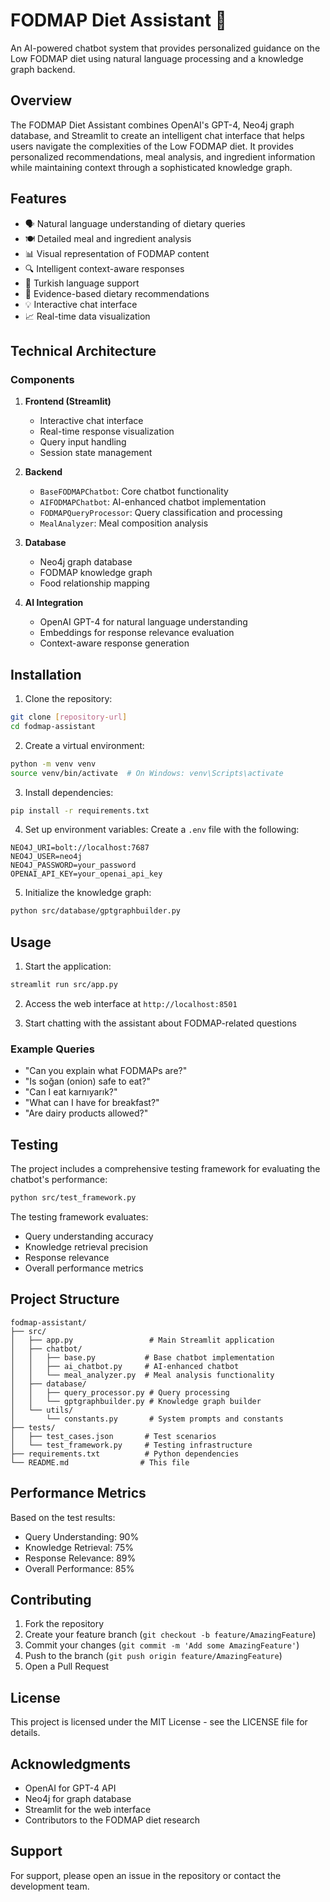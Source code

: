 # FODMAP Diet Assistant 🤖

An AI-powered chatbot system that provides personalized guidance on the Low FODMAP diet using natural language processing and a knowledge graph backend.

## Overview

The FODMAP Diet Assistant combines OpenAI's GPT-4, Neo4j graph database, and Streamlit to create an intelligent chat interface that helps users navigate the complexities of the Low FODMAP diet. It provides personalized recommendations, meal analysis, and ingredient information while maintaining context through a sophisticated knowledge graph.

## Features

- 🗣️ Natural language understanding of dietary queries
- 🍽️ Detailed meal and ingredient analysis
- 📊 Visual representation of FODMAP content
- 🔍 Intelligent context-aware responses
- 📝 Turkish language support
- 🎯 Evidence-based dietary recommendations
- 💡 Interactive chat interface
- 📈 Real-time data visualization

## Technical Architecture

### Components

1. **Frontend (Streamlit)**
   - Interactive chat interface
   - Real-time response visualization
   - Query input handling
   - Session state management

2. **Backend**
   - `BaseFODMAPChatbot`: Core chatbot functionality
   - `AIFODMAPChatbot`: AI-enhanced chatbot implementation
   - `FODMAPQueryProcessor`: Query classification and processing
   - `MealAnalyzer`: Meal composition analysis

3. **Database**
   - Neo4j graph database
   - FODMAP knowledge graph
   - Food relationship mapping

4. **AI Integration**
   - OpenAI GPT-4 for natural language understanding
   - Embeddings for response relevance evaluation
   - Context-aware response generation

## Installation

1. Clone the repository:
```bash
git clone [repository-url]
cd fodmap-assistant
```

2. Create a virtual environment:
```bash
python -m venv venv
source venv/bin/activate  # On Windows: venv\Scripts\activate
```

3. Install dependencies:
```bash
pip install -r requirements.txt
```

4. Set up environment variables:
Create a `.env` file with the following:
```env
NEO4J_URI=bolt://localhost:7687
NEO4J_USER=neo4j
NEO4J_PASSWORD=your_password
OPENAI_API_KEY=your_openai_api_key
```

5. Initialize the knowledge graph:
```bash
python src/database/gptgraphbuilder.py
```

## Usage

1. Start the application:
```bash
streamlit run src/app.py
```

2. Access the web interface at `http://localhost:8501`

3. Start chatting with the assistant about FODMAP-related questions

### Example Queries

- "Can you explain what FODMAPs are?"
- "Is soğan (onion) safe to eat?"
- "Can I eat karnıyarık?"
- "What can I have for breakfast?"
- "Are dairy products allowed?"

## Testing

The project includes a comprehensive testing framework for evaluating the chatbot's performance:

```bash
python src/test_framework.py
```

The testing framework evaluates:
- Query understanding accuracy
- Knowledge retrieval precision
- Response relevance
- Overall performance metrics

## Project Structure

```
fodmap-assistant/
├── src/
│   ├── app.py                 # Main Streamlit application
│   ├── chatbot/
│   │   ├── base.py           # Base chatbot implementation
│   │   ├── ai_chatbot.py     # AI-enhanced chatbot
│   │   └── meal_analyzer.py  # Meal analysis functionality
│   ├── database/
│   │   ├── query_processor.py # Query processing
│   │   └── gptgraphbuilder.py # Knowledge graph builder
│   └── utils/
│       └── constants.py       # System prompts and constants
├── tests/
│   ├── test_cases.json       # Test scenarios
│   └── test_framework.py     # Testing infrastructure
├── requirements.txt          # Python dependencies
└── README.md                # This file
```

## Performance Metrics

Based on the test results:
- Query Understanding: 90%
- Knowledge Retrieval: 75%
- Response Relevance: 89%
- Overall Performance: 85%

## Contributing

1. Fork the repository
2. Create your feature branch (`git checkout -b feature/AmazingFeature`)
3. Commit your changes (`git commit -m 'Add some AmazingFeature'`)
4. Push to the branch (`git push origin feature/AmazingFeature`)
5. Open a Pull Request

## License

This project is licensed under the MIT License - see the LICENSE file for details.

## Acknowledgments

- OpenAI for GPT-4 API
- Neo4j for graph database
- Streamlit for the web interface
- Contributors to the FODMAP diet research

## Support

For support, please open an issue in the repository or contact the development team.
